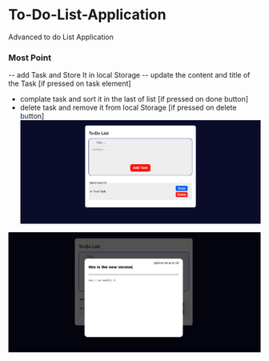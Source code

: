 # To-Do-List-Application
Advanced to do List Application
### Most Point
-- add Task and Store It in local Storage
-- update the content and title of the Task [if pressed on task element]
- complate task and sort it in the last of list [if pressed on done button]
- delete task and remove it from local Storage [if pressed on delete button]
![site Privew](image/preview.jpg)

![site Privew](image/updatetaskPreview.jpg)
